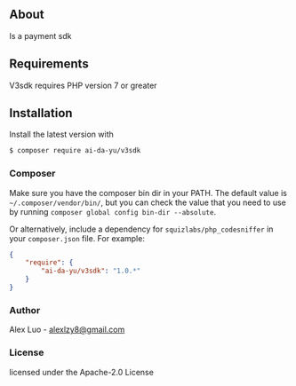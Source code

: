 ## About

Is a payment sdk

## Requirements

V3sdk requires PHP version 7 or greater

## Installation

Install the latest version with

```bash
$ composer require ai-da-yu/v3sdk
```

### Composer

Make sure you have the composer bin dir in your PATH. The default value is `~/.composer/vendor/bin/`, but you can check the value that you need to use by running `composer global config bin-dir --absolute`.

Or alternatively, include a dependency for `squizlabs/php_codesniffer` in your `composer.json` file. For example:

```json
{
    "require": {
        "ai-da-yu/v3sdk": "1.0.*"
    }
}
```

### Author

Alex Luo - <alexlzy8@gmail.com> <br />

### License

licensed under the Apache-2.0 License 
